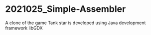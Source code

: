 # 2021025_Simple-Assembler
A clone of the game Tank star is developed using Java development framework libGDX
